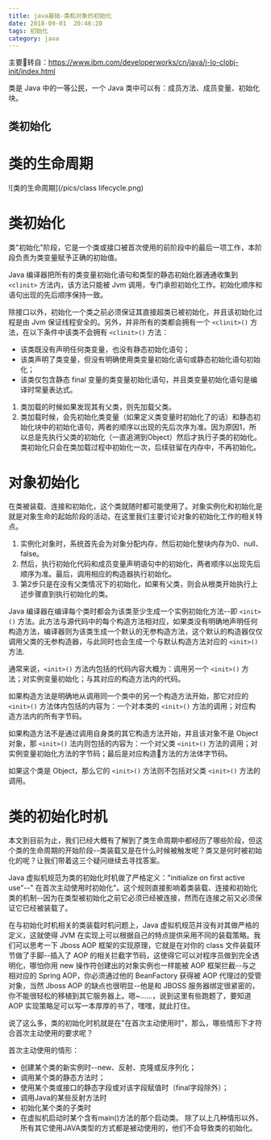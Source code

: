 ```yaml
---
title: java基础-类和对象的初始化
date: 2018-09-01  20:46:20
tags: 初始化
category: java
---
```

主要转自：https://www.ibm.com/developerworks/cn/java/j-lo-clobj-init/index.html

类是 Java 中的一等公民，一个 Java 类中可以有：成员方法、成员变量、初始化块。

## 类初始化




# 类的生命周期

![类的生命周期](/pics/class lifecycle.png)

# 类初始化
类"初始化"阶段，它是一个类或接口被首次使用的前阶段中的最后一项工作，本阶段负责为类变量赋予正确的初始值。

Java 编译器把所有的类变量初始化语句和类型的静态初始化器通通收集到 `<clinit>` 方法内，该方法只能被 Jvm 调用，专门承担初始化工作。初始化顺序和语句出现的先后顺序保持一致。

除接口以外，初始化一个类之前必须保证其直接超类已被初始化，并且该初始化过程是由 Jvm 保证线程安全的。另外，并非所有的类都会拥有一个 `<clinit>()` 方法，在以下条件中该类不会拥有 `<clinit>()` 方法：

+ 该类既没有声明任何类变量，也没有静态初始化语句；
+ 该类声明了类变量，但没有明确使用类变量初始化语句或静态初始化语句初始化；
+ 该类仅包含静态 final 变量的类变量初始化语句，并且类变量初始化语句是编译时常量表达式。

1. 类加载的时候如果发现其有父类，则先加载父类。
2. 类加载时候，会先初始化类变量（如果定义类变量时初始化了的话）和静态初始化块中的初始化语句，两者的顺序以出现的先后次序为准。因为原因1，所以总是先执行父类的初始化（一直追溯到Object）然后才执行子类的初始化。类初始化只会在类加载过程中初始化一次，后续驻留在内存中，不再初始化。

# 对象初始化
在类被装载、连接和初始化，这个类就随时都可能使用了。对象实例化和初始化是就是对象生命的起始阶段的活动，在这里我们主要讨论对象的初始化工作的相关特点。

1. 实例化对象时，系统首先会为对象分配内存，然后初始化整块内存为0、null、false。
2. 然后，执行初始化代码和成员变量声明语句中的初始化，两者顺序以出现先后顺序为准。最后，调用相应的构造器执行初始化。
3. 第2步只是在没有父类情况下的初始化，如果有父类，则会从根类开始执行上述步骤直到执行初始化的类。

Java 编译器在编译每个类时都会为该类至少生成一个实例初始化方法--即 ``<init>()`` 方法。此方法与源代码中的每个构造方法相对应，如果类没有明确地声明任何构造方法，编译器则为该类生成一个默认的无参构造方法，这个默认的构造器仅仅调用父类的无参构造器，与此同时也会生成一个与默认构造方法对应的 ``<init>()`` 方法.

通常来说，`<init>()` 方法内包括的代码内容大概为：调用另一个 `<init>()` 方法；对实例变量初始化；与其对应的构造方法内的代码。

如果构造方法是明确地从调用同一个类中的另一个构造方法开始，那它对应的 `<init>()` 方法体内包括的内容为：一个对本类的 `<init>()` 方法的调用；对应构造方法内的所有字节码。

如果构造方法不是通过调用自身类的其它构造方法开始，并且该对象不是 Object 对象，那 `<init>()` 法内则包括的内容为：一个对父类 `<init>()` 方法的调用；对实例变量初始化方法的字节码；最后是对应构造方法的方法体字节码。

如果这个类是 Object，那么它的 `<init>()` 方法则不包括对父类 `<init>()` 方法的调用。

# 类的初始化时机
本文到目前为止，我们已经大概有了解到了类生命周期中都经历了哪些阶段，但这个类的生命周期的开始阶段--类装载又是在什么时候被触发呢？类又是何时被初始化的呢？让我们带着这三个疑问继续去寻找答案。

Java 虚拟机规范为类的初始化时机做了严格定义："initialize on first active use"--" 在首次主动使用时初始化"。这个规则直接影响着类装载、连接和初始化类的机制--因为在类型被初始化之前它必须已经被连接，然而在连接之前又必须保证它已经被装载了。

在与初始化时机相关的类装载时机问题上，Java 虚拟机规范并没有对其做严格的定义，这就使得 JVM 在实现上可以根据自己的特点提供采用不同的装载策略。我们可以思考一下 Jboss AOP 框架的实现原理，它就是在对你的 class 文件装载环节做了手脚--插入了 AOP 的相关拦截字节码，这使得它可以对程序员做到完全透明化，哪怕你用 new 操作符创建出的对象实例也一样能被 AOP 框架拦截--与之相对应的 Spring AOP，你必须通过他的 BeanFactory 获得被 AOP 代理过的受管对象，当然 Jboss AOP 的缺点也很明显--他是和 JBOSS 服务器绑定很紧密的，你不能很轻松的移植到其它服务器上。嗯~……，说到这里有些跑题了，要知道 AOP 实现策略足可以写一本厚厚的书了，嘿嘿，就此打住。

说了这么多，类的初始化时机就是在"在首次主动使用时"，那么，哪些情形下才符合首次主动使用的要求呢？

首次主动使用的情形：

+ 创建某个类的新实例时--new、反射、克隆或反序列化；
+ 调用某个类的静态方法时；
+ 使用某个类或接口的静态字段或对该字段赋值时（final字段除外）；
+ 调用Java的某些反射方法时
+ 初始化某个类的子类时
+ 在虚拟机启动时某个含有main()方法的那个启动类。
除了以上几种情形以外，所有其它使用JAVA类型的方式都是被动使用的，他们不会导致类的初始化。